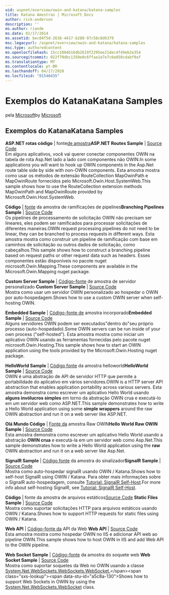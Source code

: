 ```yaml
---
uid: aspnet/overview/owin-and-katana/katana-samples
title: Katana Amostras | Microsoft Docs
author: rick-anderson
description: ''
ms.author: riande
ms.date: 01/17/2014
ms.assetid: bec04f5d-2638-4417-b288-97c58c8d6379
msc.legacyurl: /aspnet/overview/owin-and-katana/katana-samples
msc.type: authoredcontent
ms.openlocfilehash: 15cc1084b16db2619f2295ee21dec4f49eb2e354
ms.sourcegitcommit: 022f79dbc1350e0c6ffaa1e7e7c6e850cdabf9af
ms.translationtype: MT
ms.contentlocale: pt-BR
ms.lasthandoff: 04/17/2020
ms.locfileid: "81540435"
---
```

# <a name="katana-samples"></a><span data-ttu-id="a5c8a-102">Exemplos do Katana</span><span class="sxs-lookup"><span data-stu-id="a5c8a-102">Katana Samples</span></span>

<span data-ttu-id="a5c8a-103">pela [Microsoft](https://github.com/microsoft)</span><span class="sxs-lookup"><span data-stu-id="a5c8a-103">by [Microsoft](https://github.com/microsoft)</span></span>

## <a name="katana-samples"></a><span data-ttu-id="a5c8a-104">Exemplos do Katana</span><span class="sxs-lookup"><span data-stu-id="a5c8a-104">Katana Samples</span></span>

<span data-ttu-id="a5c8a-105">**ASP.NET rotas código** | fonte[de amostra](https://github.com/aspnet/samples/tree/master/samples/aspnet/Katana/AspNetRoutes)</span><span class="sxs-lookup"><span data-stu-id="a5c8a-105">**ASP.NET Routes Sample** | [Source Code](https://github.com/aspnet/samples/tree/master/samples/aspnet/Katana/AspNetRoutes)</span></span>  
<span data-ttu-id="a5c8a-106">Em alguns aplicativos, você vai querer conectar componentes OWIN na tabela de rota Asp.Net lado a lado com componentes não OWIN.</span><span class="sxs-lookup"><span data-stu-id="a5c8a-106">In some applications you will want to hook up OWIN components in the Asp.Net route table side by side with non-OWIN components.</span></span> <span data-ttu-id="a5c8a-107">Esta amostra mostra como usar os métodos de extensão RouteCollection MapOwinPath e MapOwinRoute fornecidos pelo Microsoft.Owin.Host.SystemWeb.</span><span class="sxs-lookup"><span data-stu-id="a5c8a-107">This sample shows how to use the RouteCollection extension methods MapOwinPath and MapOwinRoute provided by Microsoft.Owin.Host.SystemWeb.</span></span>

<span data-ttu-id="a5c8a-108">**Código** | [fonte](https://github.com/aspnet/samples/tree/master/samples/aspnet/Katana/BranchingPipelines) da amostra de ramificações de pipelines</span><span class="sxs-lookup"><span data-stu-id="a5c8a-108">**Branching Pipelines Sample** | [Source Code](https://github.com/aspnet/samples/tree/master/samples/aspnet/Katana/BranchingPipelines)</span></span>  
<span data-ttu-id="a5c8a-109">Os pipelines de processamento de solicitação OWIN não precisam ser lineares, eles podem ser ramificados para processar solicitações de diferentes maneiras.</span><span class="sxs-lookup"><span data-stu-id="a5c8a-109">OWIN request processing pipelines do not need to be linear, they can be branched to process requests in different ways.</span></span> <span data-ttu-id="a5c8a-110">Esta amostra mostra como construir um pipeline de ramificação com base em caminhos de solicitação ou outros dados de solicitação, como cabeçalhos.</span><span class="sxs-lookup"><span data-stu-id="a5c8a-110">This sample shows how to construct a branching pipeline based on request paths or other request data such as headers.</span></span> <span data-ttu-id="a5c8a-111">Esses componentes estão disponíveis no pacote nuget microsoft.Owin.Mapping.</span><span class="sxs-lookup"><span data-stu-id="a5c8a-111">These components are available in the Microsoft.Owin.Mapping nuget package.</span></span>

<span data-ttu-id="a5c8a-112">**Custom Server Sample** | [Código-fonte](https://github.com/aspnet/samples/tree/master/samples/aspnet/Katana/CustomServer) de amostra de servidor personalizado </span><span class="sxs-lookup"><span data-stu-id="a5c8a-112">**Custom Server Sample** | [Source Code](https://github.com/aspnet/samples/tree/master/samples/aspnet/Katana/CustomServer) </span></span>  
<span data-ttu-id="a5c8a-113">Mostra como usar um servidor OWIN personalizado ao hospedar o OWIN por auto-hospedagem.</span><span class="sxs-lookup"><span data-stu-id="a5c8a-113">Shows how to use a custom OWIN server when self-hosting OWIN.</span></span>

<span data-ttu-id="a5c8a-114">**Embedded Sample** | [Código-fonte de](https://github.com/aspnet/samples/tree/master/samples/aspnet/Katana/Embedded) amostra incorporado</span><span class="sxs-lookup"><span data-stu-id="a5c8a-114">**Embedded Sample** | [Source Code](https://github.com/aspnet/samples/tree/master/samples/aspnet/Katana/Embedded)</span></span>  
<span data-ttu-id="a5c8a-115">Alguns servidores OWIN podem ser executados&quot;dentro do&quot;seu próprio processo (auto-hospedado).</span><span class="sxs-lookup"><span data-stu-id="a5c8a-115">Some OWIN servers can be run inside of your own process (&quot;self-hosted&quot;).</span></span> <span data-ttu-id="a5c8a-116">Esta amostra mostra como iniciar um aplicativo OWIN usando as ferramentas fornecidas pelo pacote nuget microsoft.Owin.Hosting.</span><span class="sxs-lookup"><span data-stu-id="a5c8a-116">This sample shows how to start an OWIN application using the tools provided by the Microsoft.Owin.Hosting nuget package.</span></span>

<span data-ttu-id="a5c8a-117">**HelloWorld Sample** | [Código fonte](https://github.com/aspnet/samples/tree/master/samples/aspnet/Katana/HelloWorld) da amostra helloworld</span><span class="sxs-lookup"><span data-stu-id="a5c8a-117">**HelloWorld Sample** | [Source Code](https://github.com/aspnet/samples/tree/master/samples/aspnet/Katana/HelloWorld)</span></span>  
<span data-ttu-id="a5c8a-118">OWIN é uma abstração de API de servidor HTTP que permite a portabilidade do aplicativo em vários servidores.</span><span class="sxs-lookup"><span data-stu-id="a5c8a-118">OWIN is a HTTP server API abstraction that enables application portability across various servers.</span></span> <span data-ttu-id="a5c8a-119">Esta amostra demonstra como escrever um aplicativo Hello World usando **alguns invólucros simples** em torno da abstração OWIN crua e executá-lo em um servidor web como ASP.NET.</span><span class="sxs-lookup"><span data-stu-id="a5c8a-119">This sample demonstrates how to write a Hello World application using some **simple wrappers** around the raw OWIN abstraction and run it on a web server like ASP.NET.</span></span>

<span data-ttu-id="a5c8a-120">**Olá Mundo Código** | [Fonte da](https://github.com/aspnet/samples/tree/master/samples/aspnet/Katana/HelloWorldRawOwin) amostra Raw OWIN</span><span class="sxs-lookup"><span data-stu-id="a5c8a-120">**Hello World Raw OWIN Sample** | [Source Code](https://github.com/aspnet/samples/tree/master/samples/aspnet/Katana/HelloWorldRawOwin)</span></span>  
<span data-ttu-id="a5c8a-121">Esta amostra demonstra como escrever um aplicativo Hello World usando a abstração **OWIN crua** e executá-la em um servidor web como Asp.Net.</span><span class="sxs-lookup"><span data-stu-id="a5c8a-121">This sample demonstrates how to write a Hello World application using the **raw** OWIN abstraction and run it on a web server like Asp.Net.</span></span>

<span data-ttu-id="a5c8a-122">**SignalR Sample** | [Código fonte](https://github.com/aspnet/samples/tree/master/samples/aspnet/Katana/SignalR) da amostra do sinalizador</span><span class="sxs-lookup"><span data-stu-id="a5c8a-122">**SignalR Sample** | [Source Code](https://github.com/aspnet/samples/tree/master/samples/aspnet/Katana/SignalR)</span></span>  
<span data-ttu-id="a5c8a-123">Mostra como auto-hospedar signalR usando OWIN / Katana.</span><span class="sxs-lookup"><span data-stu-id="a5c8a-123">Shows how to self-host SignalR using OWIN / Katana.</span></span> <span data-ttu-id="a5c8a-124">Para obter mais informações sobre o SignalR auto-hospedagem, consulte [Tutorial: SignalR Self-Host](../../../signalr/overview/deployment/tutorial-signalr-self-host.md).</span><span class="sxs-lookup"><span data-stu-id="a5c8a-124">For more info about self-hosting SignalR, see [Tutorial: SignalR Self-Host](../../../signalr/overview/deployment/tutorial-signalr-self-host.md).</span></span>

<span data-ttu-id="a5c8a-125">**Código** | fonte da amostra de arquivos estáticos[Source Code](https://github.com/aspnet/samples/tree/master/samples/aspnet/Katana/StaticFilesSample) </span><span class="sxs-lookup"><span data-stu-id="a5c8a-125">**Static Files Sample** | [Source Code](https://github.com/aspnet/samples/tree/master/samples/aspnet/Katana/StaticFilesSample) </span></span>  
<span data-ttu-id="a5c8a-126">Mostra como suportar solicitações HTTP para arquivos estáticos usando OWIN / Katana.</span><span class="sxs-lookup"><span data-stu-id="a5c8a-126">Shows how to support HTTP requests for static files using OWIN / Katana.</span></span>

<span data-ttu-id="a5c8a-127">**Web API** | [Código-fonte da](https://github.com/aspnet/samples/tree/master/samples/aspnet/Katana/WebApi) API da Web </span><span class="sxs-lookup"><span data-stu-id="a5c8a-127">**Web API** | [Source Code](https://github.com/aspnet/samples/tree/master/samples/aspnet/Katana/WebApi) </span></span>  
<span data-ttu-id="a5c8a-128">Esta amostra mostra como hospedar OWIN no IIS e adicionar API web ao pipeline OWIN.</span><span class="sxs-lookup"><span data-stu-id="a5c8a-128">This sample shows how to host OWIN in IIS and add Web API to the OWIN pipeline.</span></span>

<span data-ttu-id="a5c8a-129">**Web Socket Sample** | [Código-fonte](https://github.com/aspnet/samples/tree/master/samples/aspnet/Katana/WebSocketSample) da amostra do soquete web </span><span class="sxs-lookup"><span data-stu-id="a5c8a-129">**Web Socket Sample** | [Source Code](https://github.com/aspnet/samples/tree/master/samples/aspnet/Katana/WebSocketSample) </span></span>  
<span data-ttu-id="a5c8a-130">Mostra como suportar soquetes da Web no OWIN usando a classe [System.Net.WebSockets.WebSockets.WebSocket.](https://msdn.microsoft.com/library/system.net.websockets.websocket(v=vs.110).aspx)</span><span class="sxs-lookup"><span data-stu-id="a5c8a-130">Shows how to support Web Sockets in OWIN by using the [System.Net.WebSockets.WebSocket](https://msdn.microsoft.com/library/system.net.websockets.websocket(v=vs.110).aspx) class.</span></span>
